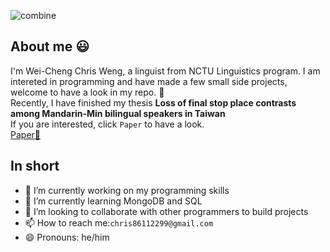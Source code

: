 ![combine](https://user-images.githubusercontent.com/46368570/90950047-abf30a00-e480-11ea-8995-34c047ad9b82.gif)
## About me :smiley:
I'm Wei-Cheng Chris Weng, a linguist from NCTU Linguistics program. I am intereted in programming and have made a few small side projects, welcome to have a look in my repo. :eyes:<br>
Recently, I have finished my thesis **Loss of final stop place contrasts among Mandarin-Min bilingual speakers in Taiwan**<br> 
If you are interested, click `Paper` to have a look. <br>
[Paper:page_facing_up:](https://drive.google.com/file/d/18EkLs3gQPgywdR6CMyAyZ-6jlfong8AF/view?usp=sharing)<br>

## In short
- 🔭 I’m currently working on my programming skills 
- 🌱 I’m currently learning MongoDB and SQL
- 👯 I’m looking to collaborate with other programmers to build projects
- 📫 How to reach me:`chris86112299@gmail.com`
- 😄 Pronouns: he/him


